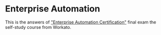 # Enterprise Automation

This is the answers of ["Enterprise Automation Certification"](https://academy.workato.com/enterprise-automation) final exam the self-study course from Workato.
